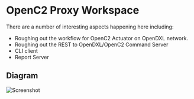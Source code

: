 # OpenC2 Proxy Workspace

There are a number of interesting aspects happening here including:

* Roughing out the workflow for OpenC2 Actuator on OpenDXL network.
* Roughing out the REST to OpenDXL/OpenC2 Command Server
* CLI client 
* Report Server

## Diagram

![Screenshot](https://raw.githubusercontent.com/shadowbq/openc2_proxy_workspace/master/OpenC2_OpenDXL_Workflow.png)
